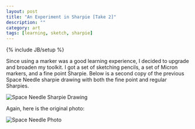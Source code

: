 ```yaml
---
layout: post
title: "An Experiment in Sharpie [Take 2]"
description: ""
category: art
tags: [learning, sketch, sharpie]
---
```

{% include JB/setup %}
<p>Since using a marker was a good learning experience, I decided to upgrade and broaden my toolkit. I got a set of sketching pencils, a set of Micron markers, and a fine point Sharpie. Below is a second copy of the previous Space Needle sharpie drawing with both the fine point and regular Sharpies.</p>
<img src="{{ BASE_PATH }}/assets/images/spaceneedle_sharpie2.jpg" alt="Space Needle Sharpie Drawing" class="img-left"/>
<p>Again, here is the original photo:</p>
<img src="{{ BASE_PATH }}/assets/images/spaceneedle_photo.jpg" alt="Space Needle Photo" class="img-left"/>
